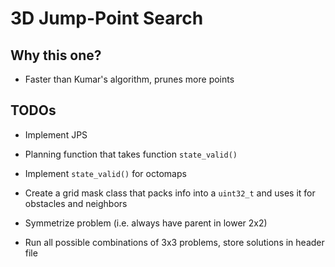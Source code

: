 # 3D Jump-Point Search

## Why this one?

 - Faster than Kumar's algorithm, prunes more points

## TODOs

 - Implement JPS
 - Planning function that takes function ```state_valid()```
 - Implement ```state_valid()``` for octomaps
 
 - Create a grid mask class that packs info into a ```uint32_t``` and uses it for obstacles and neighbors

 - Symmetrize problem (i.e. always have parent in lower 2x2)
 - Run all possible combinations of 3x3 problems, store solutions in header file
